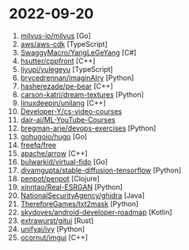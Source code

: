 # 2022-09-20

1. [milvus-io/milvus](https://github.com/milvus-io/milvus "Vector database for scalable similarity search and AI applications.") [Go]
2. [aws/aws-cdk](https://github.com/aws/aws-cdk "The AWS Cloud Development Kit is a framework for defining cloud infrastructure in code") [TypeScript]
3. [SwaggyMacro/YangLeGeYang](https://github.com/SwaggyMacro/YangLeGeYang "免抓包版本，羊了个羊 小助手，羊了个羊一键通关，自动获取Token，羊了个羊辅助，本项目仅用于学习研究使用，请勿将本项目的任何内容用于商业或非法目的，否则后果自负。") [C#]
4. [hsutter/cppfront](https://github.com/hsutter/cppfront "A personal experimental C++ Syntax 2 -> Syntax 1 compiler") [C++]
5. [liyupi/yulegeyu](https://github.com/liyupi/yulegeyu "羊了个羊纯前端实现版【鱼了个鱼】，自定义关卡+图案+无限道具，可在线玩：https://yulegeyu.cn") [TypeScript]
6. [brycedrennan/imaginAIry](https://github.com/brycedrennan/imaginAIry "AI imagined images. Pythonic generation of stable diffusion images.") [Python]
7. [hasherezade/pe-bear](https://github.com/hasherezade/pe-bear "Portable Executable reversing tool with a friendly GUI") [C++]
8. [carson-katri/dream-textures](https://github.com/carson-katri/dream-textures "Stable Diffusion built-in to the Blender shader editor") [Python]
9. [linuxdeepin/unilang](https://github.com/linuxdeepin/unilang "") [C++]
10. [Developer-Y/cs-video-courses](https://github.com/Developer-Y/cs-video-courses "List of Computer Science courses with video lectures.") 
11. [dair-ai/ML-YouTube-Courses](https://github.com/dair-ai/ML-YouTube-Courses "📺 A place to discover the latest machine learning courses on YouTube.") 
12. [bregman-arie/devops-exercises](https://github.com/bregman-arie/devops-exercises "Linux, Jenkins, AWS, SRE, Prometheus, Docker, Python, Ansible, Git, Kubernetes, Terraform, OpenStack, SQL, NoSQL, Azure, GCP, DNS, Elastic, Network, Virtualization. DevOps Interview Questions") [Python]
13. [gohugoio/hugo](https://github.com/gohugoio/hugo "The world’s fastest framework for building websites.") [Go]
14. [freefq/free](https://github.com/freefq/free "翻墙、免费翻墙、免费科学上网、免费节点、免费梯子、免费ss/v2ray/trojan节点、蓝灯、谷歌商店、翻墙梯子") 
15. [apache/arrow](https://github.com/apache/arrow "Apache Arrow is a multi-language toolbox for accelerated data interchange and in-memory processing") [C++]
16. [bulwarkid/virtual-fido](https://github.com/bulwarkid/virtual-fido "A Virtual FIDO2 USB Device") [Go]
17. [divamgupta/stable-diffusion-tensorflow](https://github.com/divamgupta/stable-diffusion-tensorflow "Tensorflow port of the Stable Diffusion Model") [Python]
18. [penpot/penpot](https://github.com/penpot/penpot "Penpot - The Open-Source design & prototyping platform") [Clojure]
19. [xinntao/Real-ESRGAN](https://github.com/xinntao/Real-ESRGAN "Real-ESRGAN aims at developing Practical Algorithms for General Image/Video Restoration.") [Python]
20. [NationalSecurityAgency/ghidra](https://github.com/NationalSecurityAgency/ghidra "Ghidra is a software reverse engineering (SRE) framework") [Java]
21. [ThereforeGames/txt2mask](https://github.com/ThereforeGames/txt2mask "Automatically create masks for Stable Diffusion inpainting using natural language.") [Python]
22. [skydoves/android-developer-roadmap](https://github.com/skydoves/android-developer-roadmap "🗺 The 2022 Android Developer Roadmap suggests learning paths to understanding Android development.") [Kotlin]
23. [extrawurst/gitui](https://github.com/extrawurst/gitui "Blazing 💥 fast terminal-ui for git written in rust 🦀") [Rust]
24. [unifyai/ivy](https://github.com/unifyai/ivy "The Unified Machine Learning Framework") [Python]
25. [ocornut/imgui](https://github.com/ocornut/imgui "Dear ImGui: Bloat-free Graphical User interface for C++ with minimal dependencies") [C++]
